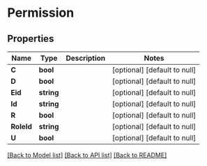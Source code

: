 # Permission

## Properties
Name | Type | Description | Notes
------------ | ------------- | ------------- | -------------
**C** | **bool** |  | [optional] [default to null]
**D** | **bool** |  | [optional] [default to null]
**Eid** | **string** |  | [optional] [default to null]
**Id** | **string** |  | [optional] [default to null]
**R** | **bool** |  | [optional] [default to null]
**RoleId** | **string** |  | [optional] [default to null]
**U** | **bool** |  | [optional] [default to null]

[[Back to Model list]](../README.md#documentation-for-models) [[Back to API list]](../README.md#documentation-for-api-endpoints) [[Back to README]](../README.md)


